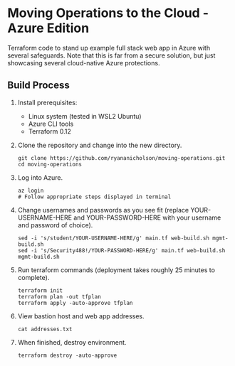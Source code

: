 # Moving Operations to the Cloud - Azure Edition

Terraform code to stand up example full stack web app in Azure with several safeguards. Note that this is far from a secure solution, but just showcasing several cloud-native Azure protections.

## Build Process

1. Install prerequisites:

    - Linux system (tested in WSL2 Ubuntu)
    - Azure CLI tools
    - Terraform 0.12

2. Clone the repository and change into the new directory.

    ```
    git clone https://github.com/ryananicholson/moving-operations.git
    cd moving-operations
    ```
    
3. Log into Azure.

    ```
    az login
    # Follow appropriate steps displayed in terminal
    ```
    
4. Change usernames and passwords as you see fit (replace YOUR-USERNAME-HERE and YOUR-PASSWORD-HERE with your username and password of choice).

    ```
    sed -i 's/student/YOUR-USERNAME-HERE/g' main.tf web-build.sh mgmt-build.sh
    sed -i 's/Security488!/YOUR-PASSWORD-HERE/g' main.tf web-build.sh mgmt-build.sh
    ```

5. Run terraform commands (deployment takes roughly 25 minutes to complete).

    ```
    terraform init
    terraform plan -out tfplan
    terraform apply -auto-approve tfplan
    ```
 
6. View bastion host and web app addresses.

    ```
    cat addresses.txt
    ```
 
7. When finished, destroy environment.

    ```
    terraform destroy -auto-approve
    ```
